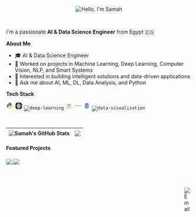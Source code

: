 <p align="center">
  <img width="80%" alt="Hello, I'm Samah" src="./assets/gh-readme-header.png" />
</p>

<br />

I'm a passionate **AI & Data Science Engineer** from Egypt 🇪🇬

**About Me**

- 🎓 AI & Data Science Engineer  
- 🤖 Worked on projects in Machine Learning, Deep Learning, Computer Vision, NLP, and Smart Systems  
- 🧠 Interested in building intelligent solutions and data-driven applications  
- 💬 Ask me about AI, ML, DL, Data Analysis, and Python

**Tech Stack**

<code><img height="20" alt="python" src="https://raw.githubusercontent.com/github/explore/master/topics/python/python.png"></code>
<code><img height="20" alt="machine-learning" src="https://raw.githubusercontent.com/github/explore/master/topics/machine-learning/machine-learning.png"></code>
<code><img height="20" alt="deep-learning" src="https://raw.githubusercontent.com/github/explore/master/topics/deep-learning/deep-learning.png"></code>
<code><img height="20" alt="tensorflow" src="https://raw.githubusercontent.com/github/explore/master/topics/tensorflow/tensorflow.png"></code>
<code><img height="20" alt="pytorch" src="https://raw.githubusercontent.com/github/explore/master/topics/pytorch/pytorch.png"></code>
<code><img height="20" alt="sql" src="https://raw.githubusercontent.com/github/explore/master/topics/sql/sql.png"></code>
<code><img height="20" alt="data-visualization" src="https://raw.githubusercontent.com/github/explore/master/topics/data-visualization/data-visualization.png"></code>

<br />

| <img align="center" src="https://github-readme-stats.vercel.app/api?username=samahelmenady&show_icons=true&include_all_commits=true&theme=buefy&hide_border=true" alt="Samah's GitHub Stats" /> | <img align="center" src="https://github-readme-stats.vercel.app/api/top-langs/?username=samahelmenady&layout=compact&theme=buefy&hide_border=true" /> |
| ------------- | ------------- |

#### Featured Projects

<a href="https://github.com/samahelmenady/PROJECT_1">
  <img align="center" src="https://github-readme-stats.vercel.app/api/pin/?username=samahelmenady&repo=PROJECT_1&theme=buefy" />
</a>
<a href="https://github.com/samahelmenady/PROJECT_2">
  <img align="center" src="https://github-readme-stats.vercel.app/api/pin/?username=samahelmenady&repo=PROJECT_2&theme=buefy" />
</a>

<br /><br />

<a href="mailto:samahelmenady@gmail.com">
  <img align="right" alt="Email" width="20px" src="https://cdn-icons-png.flaticon.com/512/732/732200.png" />
</a>
